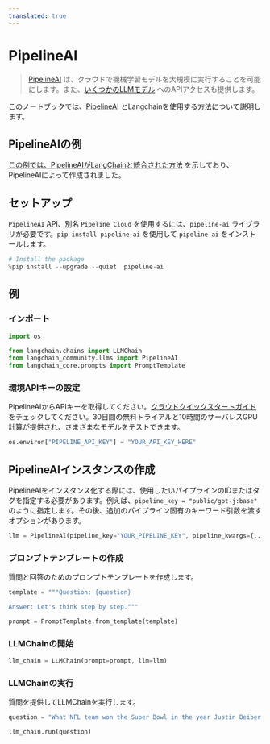 ```yaml
---
translated: true
---
```


# PipelineAI

>[PipelineAI](https://pipeline.ai) は、クラウドで機械学習モデルを大規模に実行することを可能にします。また、[いくつかのLLMモデル](https://pipeline.ai) へのAPIアクセスも提供します。

このノートブックでは、[PipelineAI](https://docs.pipeline.ai/docs) とLangchainを使用する方法について説明します。

## PipelineAIの例

[この例では、PipelineAIがLangChainと統合された方法](https://docs.pipeline.ai/docs/langchain) を示しており、PipelineAIによって作成されました。

## セットアップ

`PipelineAI` API、別名 `Pipeline Cloud` を使用するには、`pipeline-ai` ライブラリが必要です。`pip install pipeline-ai` を使用して `pipeline-ai` をインストールします。

```python
# Install the package
%pip install --upgrade --quiet  pipeline-ai
```

## 例

### インポート

```python
import os

from langchain.chains import LLMChain
from langchain_community.llms import PipelineAI
from langchain_core.prompts import PromptTemplate
```

### 環境APIキーの設定

PipelineAIからAPIキーを取得してください。[クラウドクイックスタートガイド](https://docs.pipeline.ai/docs/cloud-quickstart) をチェックしてください。30日間の無料トライアルと10時間のサーバレスGPU計算が提供され、さまざまなモデルをテストできます。

```python
os.environ["PIPELINE_API_KEY"] = "YOUR_API_KEY_HERE"
```

## PipelineAIインスタンスの作成

PipelineAIをインスタンス化する際には、使用したいパイプラインのIDまたはタグを指定する必要があります。例えば、`pipeline_key = "public/gpt-j:base"` のように指定します。その後、追加のパイプライン固有のキーワード引数を渡すオプションがあります。

```python
llm = PipelineAI(pipeline_key="YOUR_PIPELINE_KEY", pipeline_kwargs={...})
```

### プロンプトテンプレートの作成

質問と回答のためのプロンプトテンプレートを作成します。

```python
template = """Question: {question}

Answer: Let's think step by step."""

prompt = PromptTemplate.from_template(template)
```

### LLMChainの開始

```python
llm_chain = LLMChain(prompt=prompt, llm=llm)
```

### LLMChainの実行

質問を提供してLLMChainを実行します。

```python
question = "What NFL team won the Super Bowl in the year Justin Beiber was born?"

llm_chain.run(question)
```
